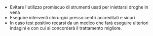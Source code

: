- Evitare l'utilizzo promiscuo di strumenti usati per iniettarsi droghe in vena
- Eseguire interventi chirurgici presso centri accreditati e sicuri
- In caso test positivo recarsi da un medico che farà eseguire ulteriori indagini e con cui si concorderà il trattamento migliore.
